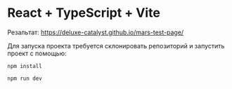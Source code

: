 # React + TypeScript + Vite

Резальтат: https://deluxe-catalyst.github.io/mars-test-page/

Для запуска проекта требуется склонировать репозиторий и запустить проект с помощью:
```
npm install
```
```
npm run dev
```
